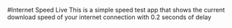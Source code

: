 #Internet Speed Live
This is a simple speed test app that shows the current download speed of your internet connection with 0.2 seconds of delay
